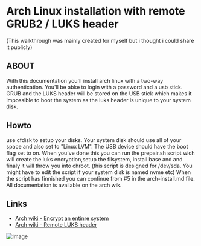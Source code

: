 # Arch Linux installation with remote GRUB2 / LUKS header

(This walkthrough was mainly created for myself but i thought i could share it publicly)

## ABOUT
With this documentation you'll install arch linux with a two-way authentication. You'll be abke to login with a password and a usb stick. GRUB and the LUKS header will be stored on the USB stick which makes it impossible to boot the system as the luks header is unique to your system disk.

## Howto
use cfdisk to setup your disks. Your system disk should use all of your space and also set to "Linux LVM". The USB device should have the boot flag set to on. When you've done this you can run the prepair.sh script wich will create the luks encryption,setup the filsystem, install base and and finaly it will throw you into chroot. (this script is designed for /dev/sda. You might have to edit the script if your system disk is named nvme etc)  When the script has finnished you can continue from #5 in the arch-install.md file. All documentation is available on the arch wik.

## Links
* [Arch wiki - Encrypt an entinre system](https://wiki.archlinux.org/index.php/Dm-crypt/Encrypting_an_entire_system#Plain_dm-crypt)
* [Arch wiki - Remote LUKS header](https://wiki.archlinux.org/index.php/Dm-crypt/Specialties#Encrypted_system_using_a_remote_LUKS_header)

![Image](http://pngimg.com/uploads/usb/usb_PNG8883.png)
